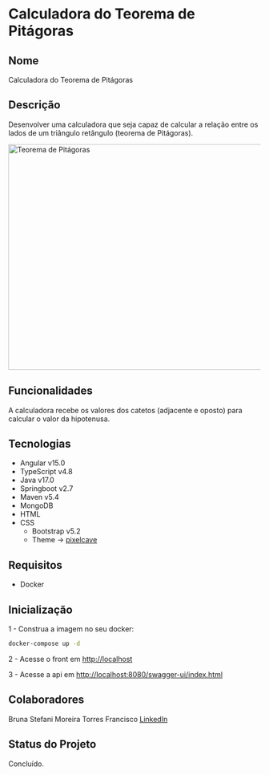 # Calculadora do Teorema de Pitágoras

## Nome
Calculadora do Teorema de Pitágoras

## Descrição
Desenvolver uma calculadora que seja capaz de calcular a relação entre os lados de um triângulo retângulo (teorema de Pitágoras).

<p>
  <img src="calculadora-pitagoras.gif" alt="Teorema de Pitágoras" style="width:800px; height:450px"/><br>
</p>

## Funcionalidades
A calculadora recebe os valores dos catetos (adjacente e oposto) para calcular o valor da hipotenusa.

## Tecnologias
- Angular v15.0
- TypeScript v4.8
- Java v17.0
- Springboot v2.7
- Maven v5.4
- MongoDB
- HTML 
- CSS 
    - Bootstrap v5.2
    - Theme -> <a href="https://preview.themeforest.net/item/appui-web-app-bootstrap-admin-template/full_screen_preview/8603616?_ga=2.73952081.2106764338.1664374441-134612274.1658964739&_gac=1.249766388.1664399279.CjwKCAjw4c-ZBhAEEiwAZ105RfVFkki2LhG_EEcKRf8QDWSipGxg97bLkIrKy7zWRz2XKmRbX-_1FBoClqMQAvD_BwE" target="_blank">pixelcave</a> 

## Requisitos
- Docker
## Inicialização 
1 - Construa a imagem no seu docker:
```bash
docker-compose up -d
```
2 - Acesse o front em <a href="http://localhost" target="_blank">http://localhost</a>

3 - Acesse a api em <a href="http://localhost:8080/swagger-ui/index.html#/" target="_blank">http://localhost:8080/swagger-ui/index.html</a>

## Colaboradores
Bruna Stefani Moreira Torres Francisco <a href="https://www.linkedin.com/in/bruna-moreira-torres-francisco/" target="_blank">LinkedIn</a>

## Status do Projeto
Concluído.
